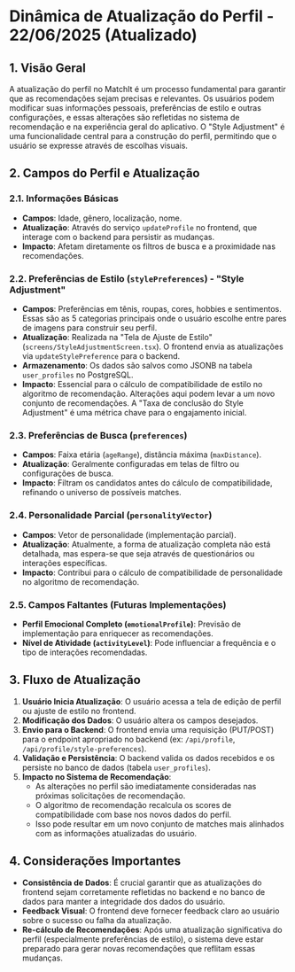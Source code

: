 # Dinâmica de Atualização do Perfil - 22/06/2025 (Atualizado)

## 1. Visão Geral

A atualização do perfil no MatchIt é um processo fundamental para garantir que as recomendações sejam precisas e relevantes. Os usuários podem modificar suas informações pessoais, preferências de estilo e outras configurações, e essas alterações são refletidas no sistema de recomendação e na experiência geral do aplicativo. O "Style Adjustment" é uma funcionalidade central para a construção do perfil, permitindo que o usuário se expresse através de escolhas visuais.

## 2. Campos do Perfil e Atualização

### 2.1. Informações Básicas
- **Campos**: Idade, gênero, localização, nome.
- **Atualização**: Através do serviço `updateProfile` no frontend, que interage com o backend para persistir as mudanças.
- **Impacto**: Afetam diretamente os filtros de busca e a proximidade nas recomendações.

### 2.2. Preferências de Estilo (`stylePreferences`) - "Style Adjustment"
- **Campos**: Preferências em tênis, roupas, cores, hobbies e sentimentos. Essas são as 5 categorias principais onde o usuário escolhe entre pares de imagens para construir seu perfil.
- **Atualização**: Realizada na "Tela de Ajuste de Estilo" (`screens/StyleAdjustmentScreen.tsx`). O frontend envia as atualizações via `updateStylePreference` para o backend.
- **Armazenamento**: Os dados são salvos como JSONB na tabela `user_profiles` no PostgreSQL.
- **Impacto**: Essencial para o cálculo de compatibilidade de estilo no algoritmo de recomendação. Alterações aqui podem levar a um novo conjunto de recomendações. A "Taxa de conclusão do Style Adjustment" é uma métrica chave para o engajamento inicial.

### 2.3. Preferências de Busca (`preferences`)
- **Campos**: Faixa etária (`ageRange`), distância máxima (`maxDistance`).
- **Atualização**: Geralmente configuradas em telas de filtro ou configurações de busca.
- **Impacto**: Filtram os candidatos antes do cálculo de compatibilidade, refinando o universo de possíveis matches.

### 2.4. Personalidade Parcial (`personalityVector`)
- **Campos**: Vetor de personalidade (implementação parcial).
- **Atualização**: Atualmente, a forma de atualização completa não está detalhada, mas espera-se que seja através de questionários ou interações específicas.
- **Impacto**: Contribui para o cálculo de compatibilidade de personalidade no algoritmo de recomendação.

### 2.5. Campos Faltantes (Futuras Implementações)
- **Perfil Emocional Completo (`emotionalProfile`)**: Previsão de implementação para enriquecer as recomendações.
- **Nível de Atividade (`activityLevel`)**: Pode influenciar a frequência e o tipo de interações recomendadas.

## 3. Fluxo de Atualização

1. **Usuário Inicia Atualização**: O usuário acessa a tela de edição de perfil ou ajuste de estilo no frontend.
2. **Modificação dos Dados**: O usuário altera os campos desejados.
3. **Envio para o Backend**: O frontend envia uma requisição (PUT/POST) para o endpoint apropriado no backend (ex: `/api/profile`, `/api/profile/style-preferences`).
4. **Validação e Persistência**: O backend valida os dados recebidos e os persiste no banco de dados (tabela `user_profiles`).
5. **Impacto no Sistema de Recomendação**:
    - As alterações no perfil são imediatamente consideradas nas próximas solicitações de recomendação.
    - O algoritmo de recomendação recalcula os scores de compatibilidade com base nos novos dados do perfil.
    - Isso pode resultar em um novo conjunto de matches mais alinhados com as informações atualizadas do usuário.

## 4. Considerações Importantes

- **Consistência de Dados**: É crucial garantir que as atualizações do frontend sejam corretamente refletidas no backend e no banco de dados para manter a integridade dos dados do usuário.
- **Feedback Visual**: O frontend deve fornecer feedback claro ao usuário sobre o sucesso ou falha da atualização.
- **Re-cálculo de Recomendações**: Após uma atualização significativa do perfil (especialmente preferências de estilo), o sistema deve estar preparado para gerar novas recomendações que reflitam essas mudanças.
